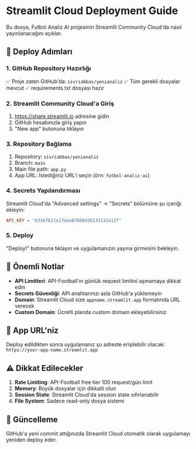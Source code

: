 # Streamlit Cloud Deployment Guide

Bu dosya, Futbol Analiz AI projesinin Streamlit Community Cloud'da nasıl yayınlanacağını açıklar.

## 🚀 Deploy Adımları

### 1. GitHub Repository Hazırlığı
✅ Proje zaten GitHub'da: `sivriabbas/yenianaliz`
✅ Tüm gerekli dosyalar mevcut
✅ requirements.txt dosyası hazır

### 2. Streamlit Community Cloud'a Giriş
1. https://share.streamlit.io adresine gidin
2. GitHub hesabınızla giriş yapın
3. "New app" butonuna tıklayın

### 3. Repository Bağlama
1. Repository: `sivriabbas/yenianaliz`
2. Branch: `main`
3. Main file path: `app.py`
4. App URL: İstediğiniz URL'i seçin (örn: `futbol-analiz-ai`)

### 4. Secrets Yapılandırması
Streamlit Cloud'da "Advanced settings" → "Secrets" bölümüne şu içeriği ekleyin:

```toml
API_KEY = "6336fb21e17dea87880d3b133132a13f"
```

### 5. Deploy
"Deploy!" butonuna tıklayın ve uygulamanızın yayına girmesini bekleyin.

## 🔧 Önemli Notlar

- **API Limitleri**: API-Football'ın günlük request limitini aşmamaya dikkat edin
- **Secrets Güvenliği**: API anahtarınızı asla GitHub'a yüklemeyin
- **Domain**: Streamlit Cloud size `appname.streamlit.app` formatında URL verecek
- **Custom Domain**: Ücretli planda custom domain ekleyebilirsiniz

## 📱 App URL'niz
Deploy edildikten sonra uygulamanız şu adreste erişilebilir olacak:
`https://your-app-name.streamlit.app`

## ⚠️ Dikkat Edilecekler

1. **Rate Limiting**: API-Football free tier 100 request/gün limit
2. **Memory**: Büyük dosyalar için dikkatli olun
3. **Session State**: Streamlit Cloud'da session state sıfırlanabilir
4. **File System**: Sadece read-only dosya sistemi

## 🔄 Güncelleme
GitHub'a yeni commit attığınızda Streamlit Cloud otomatik olarak uygulamayı yeniden deploy eder.
